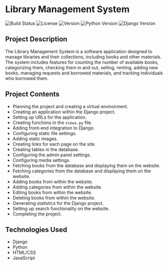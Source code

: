 # Library Management System
![Build Status](https://img.shields.io/badge/build-passing-brightgreen)
![License](https://img.shields.io/badge/license-MIT-blue)
![Version](https://img.shields.io/badge/version-1.0.0-orange)
![Python Version](https://img.shields.io/badge/python-3.8%2B-blue)
![Django Version](https://img.shields.io/badge/django-3.2%2B-blue)
## Project Description

The Library Management System is a software application designed to manage libraries and their collections, including books and other materials. The system includes features for counting the number of available books, categorizing them, checking them in and out, selling, renting, adding new books, managing requests and borrowed materials, and tracking individuals who borrowed them.

## Project Contents

- Planning the project and creating a virtual environment.
- Creating an application within the Django project.
- Setting up URLs for the application.
- Creating functions in the `views.py` file.
- Adding front-end integration to Django.
- Configuring static file settings.
- Adding static images.
- Creating links for each page on the site.
- Creating tables in the database.
- Configuring the admin panel settings.
- Configuring media settings.
- Fetching books from the database and displaying them on the website.
- Fetching categories from the database and displaying them on the website.
- Adding books from within the website.
- Adding categories from within the website.
- Editing books from within the website.
- Deleting books from within the website.
- Generating statistics for the Django project.
- Setting up search functionality on the website.
- Completing the project.

## Technologies Used

- Django
- Python
- HTML/CSS
- JavaScript
